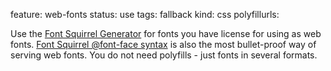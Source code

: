 feature: web-fonts
status: use
tags: fallback
kind: css
polyfillurls:

Use the [Font Squirrel Generator](http://www.fontsquirrel.com/fontface/generator) for fonts you have license for using as web fonts. [Font Squirrel @font-face syntax](http://www.fontspring.com/blog/the-new-bulletproof-font-face-syntax) is also the most bullet-proof way of serving web fonts. You do not need polyfills - just fonts in several formats. 
